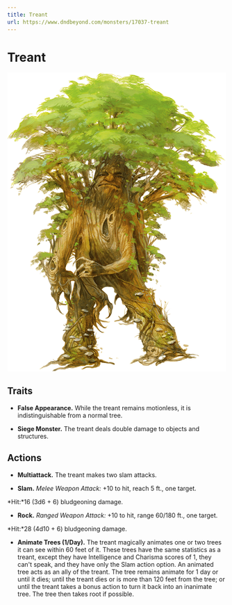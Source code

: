 ```yaml
---
title: Treant
url: https://www.dndbeyond.com/monsters/17037-treant
---
```


# Treant

![Treant](treant.png)

## Traits

* **False Appearance.** While the treant remains motionless, it is indistinguishable from a normal tree.

* **Siege Monster.** The treant deals double damage to objects and structures.

## Actions

* **Multiattack.** The treant makes two slam attacks.

* **Slam.** *Melee Weapon Attack:* +10 to hit, reach 5 ft., one target.

*Hit:*16 (3d6 + 6) bludgeoning damage.

* **Rock.** *Ranged Weapon Attack:* +10 to hit, range 60/180 ft., one target.

*Hit:*28 (4d10 + 6) bludgeoning damage.

* **Animate Trees (1/Day).** The treant magically animates one or two trees it can see within 60 feet of it. These trees have the same statistics as a treant, except they have Intelligence and Charisma scores of 1, they can't speak, and they have only the Slam action option. An animated tree acts as an ally of the treant. The tree remains animate for 1 day or until it dies; until the treant dies or is more than 120 feet from the tree; or until the treant takes a bonus action to turn it back into an inanimate tree. The tree then takes root if possible.